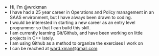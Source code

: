 - Hi, I’m @wrdxman
- I have had a 25 year career in Operations and Policy management in an SAAS environment, but I have always been drawn to coding.
- I would be interested in starting a new career as an entry level programmer so that I can build this skill.
- I am currently learning Git/Github, and have been working on little projects in C++ lately.
- I am using Github as a method to organize the exercises I work on
- I can be reached at ward.xman@gmail.com
